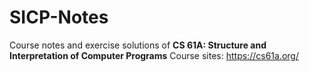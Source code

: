 # SICP-Notes
Course notes and exercise solutions of **CS 61A: Structure and Interpretation of Computer Programs**
Course sites:	https://cs61a.org/
